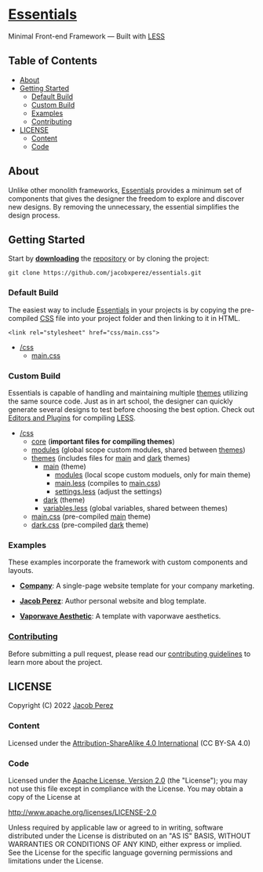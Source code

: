 # [Essentials](https://jacobxperez.github.io/essentials/)

Minimal Front-end Framework — Built with [LESS](http://lesscss.org/)

## Table of Contents

* [About](#about)
* [Getting Started](#getting-started)
    * [Default Build](#default-build)
    * [Custom Build](#custom-build)
    * [Examples](#examples)
    * [Contributing](#contributing)
* [LICENSE](#license)
    * [Content](#content)
    * [Code](#code)

## About

Unlike other monolith frameworks, [Essentials](https://jacobxperez.github.io/essentials/)
provides a minimum set of components that gives the designer the freedom to explore and discover
new designs. By removing the unnecessary, the essential simplifies the design process.

## Getting Started

Start by **[downloading](https://github.com/jacobxperez/essentials/archive/master.zip)** the [repository](https://github.com/jacobxperez/essentials) or by cloning the project:

    git clone https://github.com/jacobxperez/essentials.git

### Default Build

The easiest way to include [Essentials](https://jacobxperez.github.io/essentials/) in your
projects is by copying the pre-compiled [CSS](https://github.com/jacobxperez/essentials/blob/master/css/main.css)
file into your project folder and then linking to it in HTML.

    <link rel="stylesheet" href="css/main.css">

* [/css](https://github.com/jacobxperez/essentials/tree/master/css/less)
    * [main.css](https://github.com/jacobxperez/essentials/blob/master/css/main.css)

### Custom Build

Essentials is capable of handling and maintaining multiple [themes](https://github.com/jacobxperez/essentials/tree/master/css/themes)
utilizing the same source code. Just as in art school, the designer can quickly generate several designs to test before choosing the best option.
Check out [Editors and Plugins](http://lesscss.org/tools/#editors-and-plugins) for compiling [LESS](http://lesscss.org/).

* [/css](https://github.com/jacobxperez/essentials/tree/master/css)
    * [core](https://github.com/jacobxperez/essentials/tree/master/css/core) (**important files for compiling themes**)
    * [modules](https://github.com/jacobxperez/essentials/tree/master/css/modules) (global scope custom modules, shared between [themes](https://github.com/jacobxperez/essentials/tree/master/css/themes))
    * [themes](https://github.com/jacobxperez/essentials/tree/master/css/themes) (includes files for [main](https://github.com/jacobxperez/essentials/tree/master/css/themes/main) and [dark](https://github.com/jacobxperez/essentials/tree/master/css/themes/dark) themes)
        * [main](https://github.com/jacobxperez/essentials/tree/master/css/themes/main) (theme)
            * [modules](https://github.com/jacobxperez/essentials/tree/master/css/themes/main/modules) (local scope custom moduels, only for main theme)
            * [main.less](https://github.com/jacobxperez/essentials/blob/master/css/themes/main/main.less) (compiles to [main.css](https://github.com/jacobxperez/essentials/blob/master/css/main.css))
            * [settings.less](https://github.com/jacobxperez/essentials/blob/master/css/themes/main/settings.less) (adjust the settings)
        * [dark](https://github.com/jacobxperez/essentials/tree/master/css/themes/dark) (theme)
        * [variables.less](https://github.com/jacobxperez/essentials/blob/master/css/themes/variables.less) (global variables, shared between themes)
    * [main.css](https://github.com/jacobxperez/essentials/blob/master/css/main.css) (pre-compiled [main](https://github.com/jacobxperez/essentials/tree/master/css/themes/main) theme)
    * [dark.css](https://github.com/jacobxperez/essentials/blob/master/css/dark.css) (pre-compiled [dark](https://github.com/jacobxperez/essentials/tree/master/css/themes/dark)  theme)

### Examples

These examples incorporate the framework with custom components and layouts.

* **[Company](https://github.com/jacobxperez/company)**:
A single-page website template for your company marketing.

* **[Jacob Perez](https://github.com/jacobxperez/blog)**:
Author personal website and blog template.

* **[Vaporwave Aesthetic](https://github.com/jacobxperez/vaporwave-aesthetic)**:
A template with vaporwave aesthetics.

### [Contributing](https://github.com/jacobxperez/essentials/blob/master/CONTRIBUTING.md)

Before submitting a pull request, please read our [contributing guidelines](https://github.com/jacobxperez/essentials/blob/master/CONTRIBUTING.md)
to learn more about the project.

## LICENSE

Copyright (C) 2022 [Jacob Perez](https://github.com/jacobxperez)

### Content

Licensed under the [Attribution-ShareAlike 4.0 International](https://creativecommons.org/licenses/by-sa/4.0/) (CC BY-SA 4.0) 

### Code

Licensed under the [Apache License, Version 2.0](http://www.apache.org/licenses/LICENSE-2.0) (the "License");
you may not use this file except in compliance with the License.
You may obtain a copy of the License at

http://www.apache.org/licenses/LICENSE-2.0

Unless required by applicable law or agreed to in writing, software
distributed under the License is distributed on an "AS IS" BASIS,
WITHOUT WARRANTIES OR CONDITIONS OF ANY KIND, either express or implied.
See the License for the specific language governing permissions and
limitations under the License.
